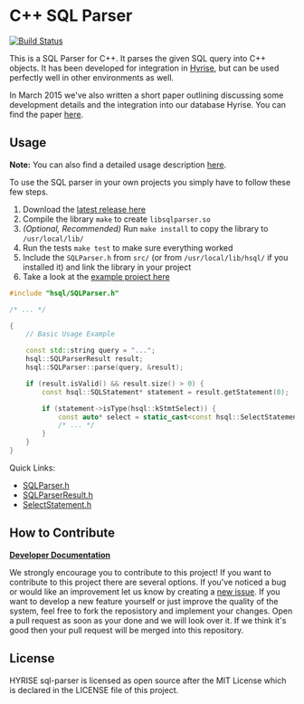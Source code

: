 C++ SQL Parser
=========================
[![Build Status](https://github.com/hyrise/sql-parser/actions/workflows/ci.yml/badge.svg?branch=master)](https://github.com/hyrise/sql-parser/actions?query=branch%3Amaster)

This is a SQL Parser for C++. It parses the given SQL query into C++ objects.
It has been developed for integration in [Hyrise](https://github.com/hyrise/hyrise), but can be used perfectly well in
other environments as well.

In March 2015 we've also written a short paper outlining discussing some development details and the integration into
our database Hyrise. You can find the paper [here](docs/technical_documentation.pdf).

## Usage

**Note:** You can also find a detailed usage description [here](docs/basic-usage.md).

To use the SQL parser in your own projects you simply have to follow these few steps.

1. Download the [latest release here](https://github.com/hyrise/sql-parser/releases)
2. Compile the library `make` to create `libsqlparser.so`
3. *(Optional, Recommended)* Run `make install` to copy the library to `/usr/local/lib/`
4. Run the tests `make test` to make sure everything worked
5. Include the `SQLParser.h` from `src/` (or from `/usr/local/lib/hsql/` if you installed it) and link the library in
   your project
6. Take a look at the [example project here](https://github.com/hyrise/sql-parser/tree/master/example)

```cpp
#include "hsql/SQLParser.h"

/* ... */

{
    // Basic Usage Example

    const std::string query = "...";
    hsql::SQLParserResult result;
    hsql::SQLParser::parse(query, &result);

    if (result.isValid() && result.size() > 0) {
        const hsql::SQLStatement* statement = result.getStatement(0);

        if (statement->isType(hsql::kStmtSelect)) {
            const auto* select = static_cast<const hsql::SelectStatement*>(statement);
            /* ... */
        }
    }
}
```

Quick Links:

* [SQLParser.h](src/SQLParser.h)
* [SQLParserResult.h](src/SQLParserResult.h)
* [SelectStatement.h](src/sql/SelectStatement.h)

## How to Contribute

**[Developer Documentation](docs/)**

We strongly encourage you to contribute to this project! If you want to contribute to this project there are several
options. If you've noticed a bug or would like an improvement let us know by creating
a [new issue](https://github.com/hyrise/sql-parser/issues). If you want to develop a new feature yourself or just
improve the quality of the system, feel free to fork the reposistory and implement your changes. Open a pull request as
soon as your done and we will look over it. If we think it's good then your pull request will be merged into this
repository.

## License

HYRISE sql-parser is licensed as open source after the MIT License which is declared in the LICENSE file of this
project.
